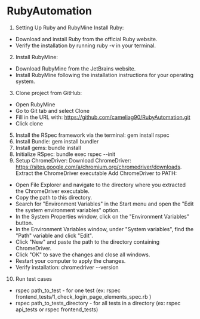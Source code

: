 # RubyAutomation

1. Setting Up Ruby and RubyMine
Install Ruby:

- Download and install Ruby from the official Ruby website.
- Verify the installation by running ruby -v in your terminal.

2. Install RubyMine:

- Download RubyMine from the JetBrains website.
- Install RubyMine following the installation instructions for your operating system.

3. Clone project from GitHub:
- Open RubyMine
- Go to Git tab and select Clone
- Fill in the URL with: https://github.com/cameliag90/RubyAutomation.git
- Click clone
5. Install the RSpec framework via the terminal: gem install rspec
6. Install Bundle: gem install bundler
7. Install gems: bundle install
8. Initialize RSpec: bundle exec rspec --init
9. Setup ChromeDriver:
Download ChromeDriver: https://sites.google.com/a/chromium.org/chromedriver/downloads.
Extract the ChromeDriver executable
Add ChromeDriver to PATH:
- Open File Explorer and navigate to the directory where you extracted the ChromeDriver executable.
- Copy the path to this directory.
- Search for "Environment Variables" in the Start menu and open the "Edit the system environment variables" option.
- In the System Properties window, click on the "Environment Variables" button.
- In the Environment Variables window, under "System variables", find the "Path" variable and click "Edit".
- Click "New" and paste the path to the directory containing ChromeDriver.
- Click "OK" to save the changes and close all windows.
- Restart your computer to apply the changes.
- Verify installation: chromedriver --version
10. Run test cases
  - rspec path_to_test - for one test (ex: rspec frontend_tests/1_check_login_page_elements_spec.rb )
  - rspec path_to_tests_directory - for all tests in a directory (ex:  rspec api_tests  or  rspec frontend_tests)
  

